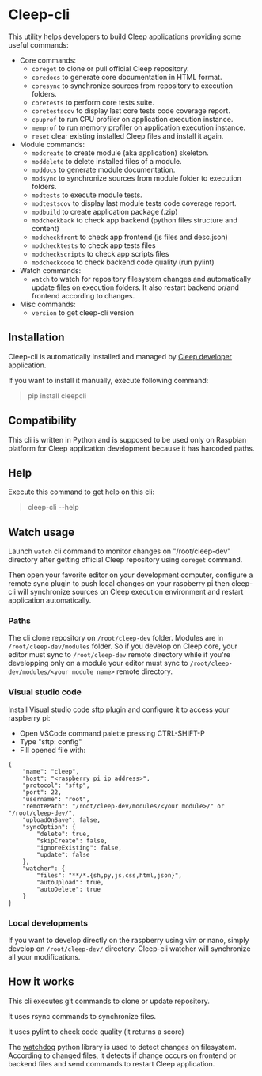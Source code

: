 # Cleep-cli

This utility helps developers to build Cleep applications providing some useful commands:
* Core commands:
    * `coreget` to clone or pull official Cleep repository.
    * `coredocs` to generate core documentation in HTML format.
    * `coresync` to synchronize sources from repository to execution folders.
    * `coretests` to perform core tests suite.
    * `coretestscov` to display last core tests code coverage report.
    * `cpuprof` to run CPU profiler on application execution instance.
    * `memprof` to run memory profiler on application execution instance.
    * `reset` clear existing installed Cleep files and install it again.
* Module commands:
    * `modcreate` to create module (aka application) skeleton.
    * `moddelete` to delete installed files of a module.
    * `moddocs` to generate module documentation.
    * `modsync` to synchronize sources from module folder to execution folders.
    * `modtests` to execute module tests.
    * `modtestscov` to display last module tests code coverage report.
    * `modbuild` to create application package (.zip)
    * `modcheckback` to check app backend (python files structure and content)
    * `modcheckfront` to check app frontend (js files and desc.json)
    * `modchecktests` to check app tests files
    * `modcheckscripts` to check app scripts files
    * `modcheckcode` to check backend code quality (run pylint)
* Watch commands:
    * `watch` to watch for repository filesystem changes and automatically update files on execution folders. It also restart backend or/and frontend according to changes.
* Misc commands:
    * `version` to get cleep-cli version

## Installation
Cleep-cli is automatically installed and managed by [Cleep developer](https://github.com/tangb/cleepmod-developer) application.

If you want to install it manually, execute following command:
> pip install cleepcli

## Compatibility
This cli is written in Python and is supposed to be used only on Raspbian platform for Cleep application development because it has harcoded paths.

## Help
Execute this command to get help on this cli:
> cleep-cli --help

## Watch usage
Launch `watch` cli command to monitor changes on "/root/cleep-dev" directory after getting official Cleep repository using `coreget` command.

Then open your favorite editor on your development computer, configure a remote sync plugin to push local changes on your raspberry pi then cleep-cli will synchronize sources on Cleep execution environment and restart application automatically.

### Paths
The cli clone repository on `/root/cleep-dev` folder. Modules are in `/root/cleep-dev/modules` folder.
So if you develop on Cleep core, your editor must sync to `/root/cleep-dev` remote directory while if you're developping only on a module your editor must sync to `/root/cleep-dev/modules/<your module name>` remote directory.

### Visual studio code
Install Visual studio code [sftp](https://marketplace.visualstudio.com/items?itemName=Natizyskunk.sftp) plugin and configure it to access your raspberry pi:
* Open VSCode command palette pressing CTRL-SHIFT-P
* Type "sftp: config"
* Fill opened file with:

```
{
    "name": "cleep",
    "host": "<raspberry pi ip address>",
    "protocol": "sftp",
    "port": 22,
    "username": "root",
    "remotePath": "/root/cleep-dev/modules/<your module>/" or "/root/cleep-dev/",
    "uploadOnSave": false,
    "syncOption": {
        "delete": true,
        "skipCreate": false,
        "ignoreExisting": false,
        "update": false
    },
    "watcher": {
        "files": "**/*.{sh,py,js,css,html,json}",
        "autoUpload": true,
        "autoDelete": true
    }
}
```

### Local developments
If you want to develop directly on the raspberry using vim or nano, simply develop on `/root/cleep-dev/` directory. Cleep-cli watcher will synchronize all your modifications.

## How it works
This cli executes git commands to clone or update repository.

It uses rsync commands to synchronize files.

It uses pylint to check code quality (it returns a score)

The [watchdog](https://pypi.org/project/watchdog/) python library is used to detect changes on filesystem. According to changed files, it detects if change occurs on frontend or backend files and send commands to restart Cleep application.

